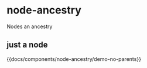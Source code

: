 # node-ancestry

Nodes an ancestry

## just a node
{{docs/components/node-ancestry/demo-no-parents}}
